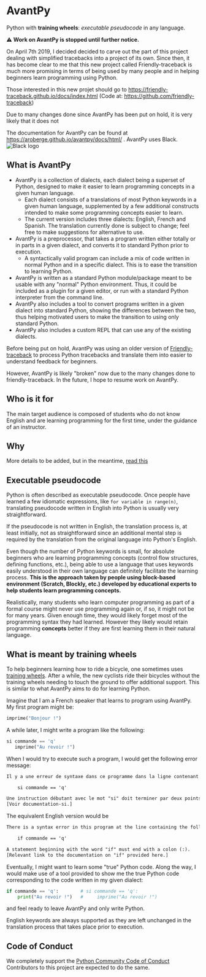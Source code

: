 # AvantPy

Python with **training wheels**: _executable pseudocode_ in any language.

:warning: **Work on AvantPy is stopped until further notice.**

On April 7th 2019, I decided decided to carve out the part of this project dealing with
simplified tracebacks into a project of its own. Since then, it has become clear to me that
this new project called Friendly-traceback is much more promising in terms of being used by
many people and in helping beginners learn programming using Python.

Those interested in this new projet should go to https://friendly-traceback.github.io/docs/index.html  (Code at: https://github.com/friendly-traceback)

Due to many changes done since AvantPy has been put on hold, it is very likely that it does not 

The documentation for AvantPy can be found at https://aroberge.github.io/avantpy/docs/html/ .
AvantPy uses Black.
![Black logo](https://img.shields.io/badge/code%20style-black-000000.svg)

## What is AvantPy

- AvantPy is a collection of dialects, each dialect being a superset of Python, designed to make it easier to learn programming concepts in a given human language.
  - Each dialect consists of a translations of most Python keywords in a given human language, supplemented by a few additional constructs intended to make some programming concepts easier to learn.
  - The current version includes three dialects: English, French and Spanish.
  The translation currently done is subject to change; feel free to make suggestions for alternative to use.
- AvantPy is a preprocessor, that takes a program written either totally or
in parts in a given dialect, and converts it to standard Python prior to execution.
  - A syntactically valid program can include a mix of code written in normal Python and in a specific dialect. This is to ease the transition to learning Python.
- AvantPy is written as a standard Python module/package meant to be usable with any "normal" Python environment. Thus, it could be included as a plugin for a given
editor, or run with a standard Python interpreter from the command line.
- AvantPy also includes a tool to convert programs written in a given dialect into standard Python, showing the differences between the two, thus helping motivated users to make the transition to using only standard Python.
- AvantPy also includes a custom REPL that can use any of the existing dialects.

Before being put on hold, AvantPy was using an older version of [Friendly-traceback](https://aroberge.github.io/friendly-traceback-docs/docs/html/)
to process Python tracebacks and translate them into easier to understand feedback for beginners.

However, AvantPy is likely "broken" now due to the many changes done to friendly-traceback.  In the future, I hope to resume work on AvantPy.

## Who is it for

The main target audience is composed of students who do not know English and are learning programming for the first time, under the guidance of an
instructor.

## Why

More details to be added, but in the meantime, [read this](http://pgbovine.net/non-native-english-speakers-learning-programming-paper.htm)

## Executable pseudocode

Python is often described as executable pseudocode. Once people have learned a few idiomatic expressions, like `for variable in range(n)`, translating pseudocode written in English into Python is usually very straightforward.

If the pseudocode is not written in English, the translation process is, at least initially, not as straightforward since an additional mental step is required by the translation from the original language into Python's English.

Even though the number of Python keywords is small, for absolute beginners who are learning programming concepts (control flow structures, defining functions, etc.), being able to use a language that uses keywords easily understood in their own language can definitely facilitate the learning process.
**This is the approach taken by people using block-based environment
(Scratch, Blockly, etc.) developed by educational experts
to help students learn programming concepts.**

Realistically, many students who learn computer programming as part of a formal course might never use programming again or, if so, it might not be for many years. Given enough time, they would likely forget most of the programming syntax they had learned.
However they likely would retain programming **concepts** better if they are first learning them in their natural language.

## What is meant by training wheels

To help beginners learning how to ride a bicycle, one sometimes uses [training wheels](https://en.wikipedia.org/wiki/Training_wheels). After a while, the new cyclists ride
their bicycles without the training wheels needing to touch the ground to offer
additional support. This is similar to what AvantPy aims to do for learning Python.

Imagine that I am a French speaker that learns to program using AvantPy.
My first program might be:

```py
imprime("Bonjour !")
```

A while later, I might write a program like the following:

```py
si commande == 'q'
   imprime("Au revoir !")
```

When I would try to execute such a program, I would get the following error message:

```txt
Il y a une erreur de syntaxe dans ce programme dans la ligne contenant le code suivant:

    si commande == 'q'

Une instruction débutant avec le mot "si" doit terminer par deux points (:).
[Voir documentation-si.]
```

The equivalent English version would be

```txt
There is a syntax error in this program at the line containing the following code:

    if commande == 'q'

A statement beginning with the word "if" must end with a colon (:).
[Relevant link to the documentation on "if" provided here.]
```

Eventually, I might want to learn some "true" Python code.
Along the way, I would make use of a tool provided to show me the
true Python code corresponding to the code written in my given dialect:

```py
if commande == 'q':        # si commande == 'q':
    print("Au revoir !")   #     imprime("Au revoir !")
```

and feel ready to leave AvantPy and only write Python.

English keywords are always supported as they are left unchanged in the translation process that
takes place prior to execution.


## Code of Conduct

We completely support the [Python Community Code of Conduct](https://www.python.org/psf/codeofconduct/)
Contributors to this project are expected to do the same.
